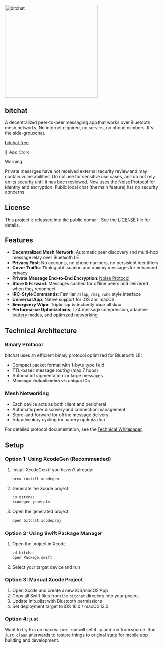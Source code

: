 <img height="300" alt="bitchat" src="https://github.com/user-attachments/assets/2660f828-49c7-444d-beca-d8b01854667a" />

## bitchat

A decentralized peer-to-peer messaging app that works over Bluetooth mesh networks. No internet required, no servers, no phone numbers. It's the side-groupchat. 

[bitchat.free](http://bitchat.free)

📲 [App Store](https://apps.apple.com/us/app/bitchat-mesh/id6748219622)

> [!WARNING]
> Private messages have not received external security review and may contain vulnerabilities. Do not use for sensitive use cases, and do not rely on its security until it has been reviewed. Now uses the [Noise Protocol](http://www.noiseprotocol.org) for identity and encryption. Public local chat (the main feature) has no security concerns. 


## License

This project is released into the public domain. See the [LICENSE](LICENSE) file for details.


## Features

- **Decentralized Mesh Network**: Automatic peer discovery and multi-hop message relay over Bluetooth LE
- **Privacy First**: No accounts, no phone numbers, no persistent identifiers
- **Cover Traffic**: Timing obfuscation and dummy messages for enhanced privacy
- **Private Message End-to-End Encryption**: [Noise Protocol](http://noiseprotocol.org)
- **Store & Forward**: Messages cached for offline peers and delivered when they reconnect
- **IRC-Style Commands**: Familiar `/slap`, `/msg`, `/who` style interface
- **Universal App**: Native support for iOS and macOS
- **Emergency Wipe**: Triple-tap to instantly clear all data
- **Performance Optimizations**: LZ4 message compression, adaptive battery modes, and optimized networking


## Technical Architecture

### Binary Protocol
bitchat uses an efficient binary protocol optimized for Bluetooth LE:
- Compact packet format with 1-byte type field
- TTL-based message routing (max 7 hops)
- Automatic fragmentation for large messages
- Message deduplication via unique IDs

### Mesh Networking
- Each device acts as both client and peripheral
- Automatic peer discovery and connection management
- Store-and-forward for offline message delivery
- Adaptive duty cycling for battery optimization

For detailed protocol documentation, see the [Technical Whitepaper](WHITEPAPER.md).


## Setup

### Option 1: Using XcodeGen (Recommended)

1. Install XcodeGen if you haven't already:
   ```bash
   brew install xcodegen
   ```

2. Generate the Xcode project:
   ```bash
   cd bitchat
   xcodegen generate
   ```

3. Open the generated project:
   ```bash
   open bitchat.xcodeproj
   ```

### Option 2: Using Swift Package Manager

1. Open the project in Xcode:
   ```bash
   cd bitchat
   open Package.swift
   ```

2. Select your target device and run

### Option 3: Manual Xcode Project

1. Open Xcode and create a new iOS/macOS App
2. Copy all Swift files from the `bitchat` directory into your project
3. Update Info.plist with Bluetooth permissions
4. Set deployment target to iOS 16.0 / macOS 13.0

### Option 4: just

Want to try this on macos: `just run` will set it up and run from source. 
Run `just clean` afterwards to restore things to original state for mobile app building and development.
